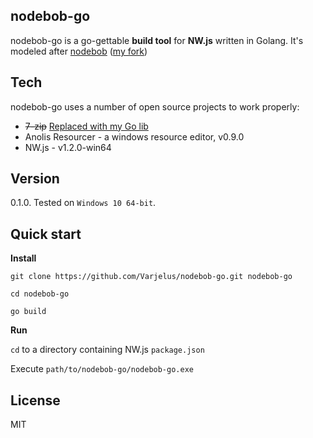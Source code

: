 nodebob-go
---

nodebob-go is a go-gettable **build tool** for **NW.js** written in Golang. It's modeled after [nodebob](https://github.com/geo8bit/nodebob) ([my fork](https://github.com/Varjelus/nodebob))


Tech
-
nodebob-go uses a number of open source projects to work properly:

* ~~7-zip~~ [Replaced with my Go lib](https://github.com/Varjelus/archivist)
* Anolis Resourcer - a windows resource editor, v0.9.0
* NW.js - v1.2.0-win64

Version
-
0.1.0. Tested on `Windows 10 64-bit`.

Quick start
-
**Install**

`git clone https://github.com/Varjelus/nodebob-go.git nodebob-go`

`cd nodebob-go`

`go build`

**Run**

`cd` to a directory containing NW.js `package.json`

Execute `path/to/nodebob-go/nodebob-go.exe`

License
-
MIT

[node-webkit]: http://nwjs.io/
[Anolis Resourcer]: http://anolis.codeplex.com/

